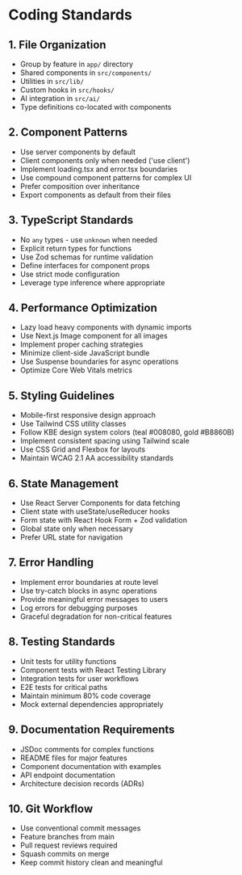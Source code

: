 # Coding Standards

## 1. File Organization

- Group by feature in `app/` directory
- Shared components in `src/components/`
- Utilities in `src/lib/`
- Custom hooks in `src/hooks/`
- AI integration in `src/ai/`
- Type definitions co-located with components

## 2. Component Patterns

- Use server components by default
- Client components only when needed ('use client')
- Implement loading.tsx and error.tsx boundaries
- Use compound component patterns for complex UI
- Prefer composition over inheritance
- Export components as default from their files

## 3. TypeScript Standards

- No `any` types - use `unknown` when needed
- Explicit return types for functions
- Use Zod schemas for runtime validation
- Define interfaces for component props
- Use strict mode configuration
- Leverage type inference where appropriate

## 4. Performance Optimization

- Lazy load heavy components with dynamic imports
- Use Next.js Image component for all images
- Implement proper caching strategies
- Minimize client-side JavaScript bundle
- Use Suspense boundaries for async operations
- Optimize Core Web Vitals metrics

## 5. Styling Guidelines

- Mobile-first responsive design approach
- Use Tailwind CSS utility classes
- Follow KBE design system colors (teal #008080, gold #B8860B)
- Implement consistent spacing using Tailwind scale
- Use CSS Grid and Flexbox for layouts
- Maintain WCAG 2.1 AA accessibility standards

## 6. State Management

- Use React Server Components for data fetching
- Client state with useState/useReducer hooks
- Form state with React Hook Form + Zod validation
- Global state only when necessary
- Prefer URL state for navigation

## 7. Error Handling

- Implement error boundaries at route level
- Use try-catch blocks in async operations
- Provide meaningful error messages to users
- Log errors for debugging purposes
- Graceful degradation for non-critical features

## 8. Testing Standards

- Unit tests for utility functions
- Component tests with React Testing Library
- Integration tests for user workflows
- E2E tests for critical paths
- Maintain minimum 80% code coverage
- Mock external dependencies appropriately

## 9. Documentation Requirements

- JSDoc comments for complex functions
- README files for major features
- Component documentation with examples
- API endpoint documentation
- Architecture decision records (ADRs)

## 10. Git Workflow

- Use conventional commit messages
- Feature branches from main
- Pull request reviews required
- Squash commits on merge
- Keep commit history clean and meaningful
